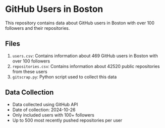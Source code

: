 # GitHub Users in Boston

This repository contains data about GitHub users in Boston with over 100 followers and their repositories.

## Files

1. `users.csv`: Contains information about 469 GitHub users in Boston with over 100 followers
2. `repositories.csv`: Contains information about 42520 public repositories from these users
3. `gitscrap.py`: Python script used to collect this data

## Data Collection

- Data collected using GitHub API
- Date of collection: 2024-10-26
- Only included users with 100+ followers
- Up to 500 most recently pushed repositories per user
